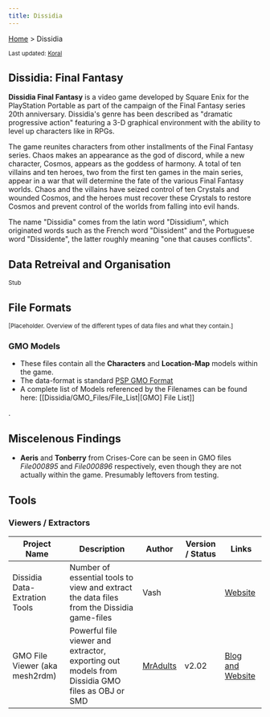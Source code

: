 ```yaml
---
title: Dissidia
---
```


[Home](index.md) > Dissidia

<small> Last updated: [Koral](User:Koral.md) </small>

  

## Dissidia: Final Fantasy

**Dissidia Final Fantasy** is a video game developed by Square Enix for the PlayStation Portable as part of the campaign of the Final Fantasy series 20th anniversary. Dissidia's genre has been described as "dramatic progressive action" featuring a 3-D graphical environment with the ability to level up characters like in RPGs.

The game reunites characters from other installments of the Final Fantasy series. Chaos makes an appearance as the god of discord, while a new character, Cosmos, appears as the goddess of harmony. A total of ten villains and ten heroes, two from the first ten games in the main series, appear in a war that will determine the fate of the various Final Fantasy worlds. Chaos and the villains have seized control of ten Crystals and wounded Cosmos, and the heroes must recover these Crystals to restore Cosmos and prevent control of the worlds from falling into evil hands.

The name "Dissidia" comes from the latin word "Dissidium", which originated words such as the French word "Dissident" and the Portuguese word "Dissidente", the latter roughly meaning "one that causes conflicts".

  

## Data Retreival and Organisation

<small>Stub</small>

  

## File Formats

<small>\[Placeholder. Overview of the different types of data files and what they contain.\]</small>

  

### GMO Models

-   These files contain all the **Characters** and **Location-Map** models within the game.
-   The data-format is standard [PSP GMO Format](PSP/GMO_Format.md)
-   A complete list of Models referenced by the Filenames can be found here: \[\[Dissidia/GMO\_Files/File\_List\|\[GMO\] File List\]\]

.

## Miscelenous Findings

-   **Aeris** and **Tonberry** from Crises-Core can be seen in GMO files *File000895* and *File000896* respectively, even though they are not actually within the game. Presumably leftovers from testing.

## Tools

### Viewers / Extractors

| Project Name                   | Description                                                                                    | Author                                                              | Version / Status | Links                                                                 |
|--------------------------------|------------------------------------------------------------------------------------------------|---------------------------------------------------------------------|------------------|-----------------------------------------------------------------------|
| Dissidia Data-Extration Tools  | Number of essential tools to view and extract the data files from the Dissidia game-files      | Vash                                                                |                  | [Website](http://www.alucard.cc/)                                     |
| GMO File Viewer (aka mesh2rdm) | Powerful file viewer and extractor, exporting out models from Dissidia GMO files as OBJ or SMD | [MrAdults](http://forums.qhimm.com/index.php?action=profile;u=3607) | v2.02            | [Blog and Website](http://www.richwhitehouse.com/index.php?postid=35) |
